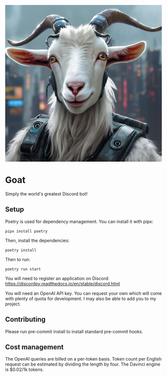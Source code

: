 ![goat](goat.png)

# Goat

Simply the world's greatest Discord bot!

## Setup

Poetry is used for dependency management. You can install it with pipx:

    pipx install poetry

Then, install the dependencies:

    poetry install

Then to run:

    poetry run start

You will need to register an application on Discord:
https://discordpy.readthedocs.io/en/stable/discord.html

You will need an OpenAI API key. You can request your own which will come with plenty of quota for development. I may also be able to add you to my project.

## Contributing

Please run pre-commit install to install standard pre-commit hooks.

## Cost management
The OpenAI queries are billed on a per-token basis. Token count per English request can be estimated by dividing the length by four. The Davinci engine is $0.02/1k tokens.
